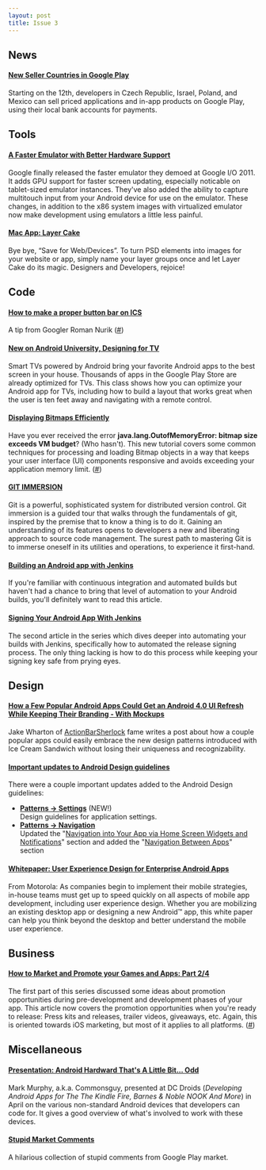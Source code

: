 ```yaml
---
layout: post
title: Issue 3
---
```

## News
#### [New Seller Countries in Google Play](http://android-developers.blogspot.com/2012/04/new-seller-countries-in-google-play.html)
Starting on the 12th, developers in Czech Republic, Israel, Poland, and Mexico can sell priced applications and in-app products on Google Play, using their local bank accounts for payments.

## Tools
#### [A Faster Emulator with Better Hardware Support](http://android-developers.blogspot.com/2012/04/faster-emulator-with-better-hardware.html)
Google finally released the faster emulator they demoed at Google I/O 2011. It adds GPU support for faster screen updating, especially noticable on tablet-sized emulator instances. They've also added the ability to capture multitouch input from your Android device for use on the emulator. These changes, in addition to the x86 system images with virtualized emulator now make development using emulators a little less painful.

#### [Mac App: Layer Cake](http://macrabbit.com/layercake/)
Bye bye, “Save for Web/Devices”. To turn PSD elements into images for your website or app, simply name your layer groups once and let Layer Cake do its magic. Designers and Developers, rejoice!

## Code
#### [How to make a proper button bar on ICS](https://gist.github.com/2348305)
A tip from Googler Roman Nurik ([#](https://twitter.com/#!/romannurik/status/189569725821501440))

#### [New on Android University, Designing for TV](http://developer.android.com/training/tv/index.html)
Smart TVs powered by Android bring your favorite Android apps to the best screen in your house. Thousands of apps in the Google Play Store are already optimized for TVs. This class shows how you can optimize your Android app for TVs, including how to build a layout that works great when the user is ten feet away and navigating with a remote control.

#### [Displaying Bitmaps Efficiently](http://developer.android.com/training/displaying-bitmaps/index.html)
Have you ever received the error **java.lang.OutofMemoryError: bitmap size exceeds VM budget**? (Who hasn't). This new tutorial covers some common techniques for processing and loading Bitmap objects in a way that keeps your user interface (UI) components responsive and avoids exceeding your application memory limit. ([#](https://plus.google.com/103125970510649691204/posts/1oSFSyv3pRj))

#### [GIT IMMERSION](http://gitimmersion.com/)
Git is a powerful, sophisticated system for distributed version control. Git immersion is a guided tour that walks through the fundamentals of git, inspired by the premise that to know a thing is to do it.  Gaining an understanding of its features opens to developers a new and liberating approach to source code management. The surest path to mastering Git is to immerse oneself in its utilities and operations, to experience it first-hand.

#### [Building an Android app with Jenkins](http://androiddevresources.com/blog/2012/04/01/building-an-android-app-with-jenkins/)
If you're familiar with continuous integration and automated builds but haven't had a chance to bring that level of automation to your Android builds, you'll definitely want to read this article. 

#### [Signing Your Android App With Jenkins](http://androiddevresources.com/blog/2012/04/02/signing-your-android-app-with-jenkins/)
The second article in the series which dives deeper into automating your builds with Jenkins, specifically how to automated the release signing process. The only thing lacking is how to do this process while keeping your signing key safe from prying eyes.

## Design

#### [How a Few Popular Android Apps Could Get an Android 4.0 UI Refresh While Keeping Their Branding - With Mockups](http://actionbar.posterous.com/how-a-few-popular-android-apps-could-get-an-a)
Jake Wharton of [ActionBarSherlock](http://actionbarsherlock.com/) fame writes a post about how a couple popular apps could easily embrace the new design patterns introduced with Ice Cream Sandwich without losing their uniqueness and recognizability.

#### [Important updates to Android Design guidelines](http://plus.google.com/113735310430199015092/posts/ADZRqnt7PHj)
There were a couple important updates added to the Android Design guidelines:

* **[Patterns → Settings](http://goo.gl/o16U9)** (NEW!)   
Design guidelines for application settings.
* **[Patterns → Navigation](http://goo.gl/Wr9sq)**   
Updated the "[Navigation into Your App via Home Screen Widgets and Notifications](http://goo.gl/4tA39)" section  and added the "[Navigation Between Apps](http://goo.gl/qbcEH)" section 

#### [Whitepaper: User Experience Design for Enterprise Android Apps](http://developer.motorola.com/docs/whitepapers/user_experience_design_for_enterprise_android_apps/)
From Motorola: As companies begin to implement their mobile strategies, in-house teams must get up to speed quickly on all aspects of mobile app development, including user experience design. Whether you are mobilizing an existing desktop app or designing a new Android™ app, this white paper can help you think beyond the desktop and better understand the mobile user experience.

## Business

#### [How to Market and Promote your Games and Apps: Part 2/4](http://www.raywenderlich.com/11633/how-to-market-and-promote-your-games-and-apps-part-2)
The first part of this series discussed some ideas about promotion opportunities during pre-development and development phases of your app. This article now covers the promotion opportunities when you're ready to release: Press kits and releases, trailer videos, giveaways, etc. Again, this is oriented towards iOS marketing, but most of it applies to all platforms.
([#](http://iosdevweekly.com))

## Miscellaneous

#### [Presentation: Android Hardward That's A Little Bit... Odd](http://www.slideshare.net/commonsguy/android-hardware-thats-a-little-bit-odd)
Mark Murphy, a.k.a. Commonsguy, presented at DC Droids (*Developing Android Apps for The The Kindle Fire, Barnes & Noble NOOK And More*) in April on the various non-standard Android devices that developers can code for. It gives a good overview of what's involved to work with these devices. 

#### [Stupid Market Comments](https://plus.google.com/u/0/106913700595933476859/posts)
A hilarious collection of stupid comments from Google Play market.